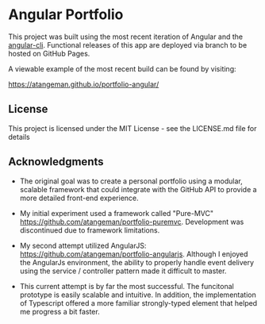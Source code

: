 # Angular Portfolio

This project was built using the most recent iteration of Angular and the [angular-cli](https://github.com/angular/angular-cli). Functional releases of this app are deployed via branch to be hosted on GitHub Pages. 

A viewable example of the most recent build can be found by visiting: 

https://atangeman.github.io/portfolio-angular/

## License

This project is licensed under the MIT License - see the LICENSE.md file for details

## Acknowledgments

- The original goal was to create a personal portfolio using a modular, scalable framework that could integrate with the GitHub API to provide a more detailed front-end experience. 

- My initial experiment used a framework called "Pure-MVC" https://github.com/atangeman/portfolio-puremvc. Development was discontinued due to framework limitations. 

- My second attempt utilized AngularJS: https://github.com/atangeman/portfolio-angularjs. Although I enjoyed the AngularJs environment, the ability to properly handle event delivery using the service / controller pattern made it difficult to master.

- This current attempt is by far the most successful. The funcitonal prototype is easily scalable and intuitive. In addition, the implementation of Typescript offered a more familiar strongly-typed element that helped me progress a bit faster.


